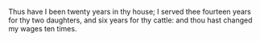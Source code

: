 Thus have I been twenty years in thy house; I served thee fourteen years for thy two daughters, and six years for thy cattle: and thou hast changed my wages ten times.
